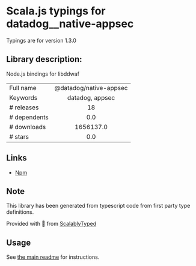
# Scala.js typings for datadog__native-appsec

Typings are for version 1.3.0

## Library description:
Node.js bindings for libddwaf

|                    |                 |
| ------------------ | :-------------: |
| Full name          | @datadog/native-appsec |
| Keywords           | datadog, appsec |
| # releases         | 18 |
| # dependents       | 0.0 |
| # downloads        | 1656137.0 |
| # stars            | 0.0 |

## Links
- [Npm](https://www.npmjs.com/package/%40datadog%2Fnative-appsec)
    


## Note
This library has been generated from typescript code from first party type definitions.

Provided with :purple_heart: from [ScalablyTyped](https://github.com/oyvindberg/ScalablyTyped)

## Usage
See [the main readme](../../readme.md) for instructions.


